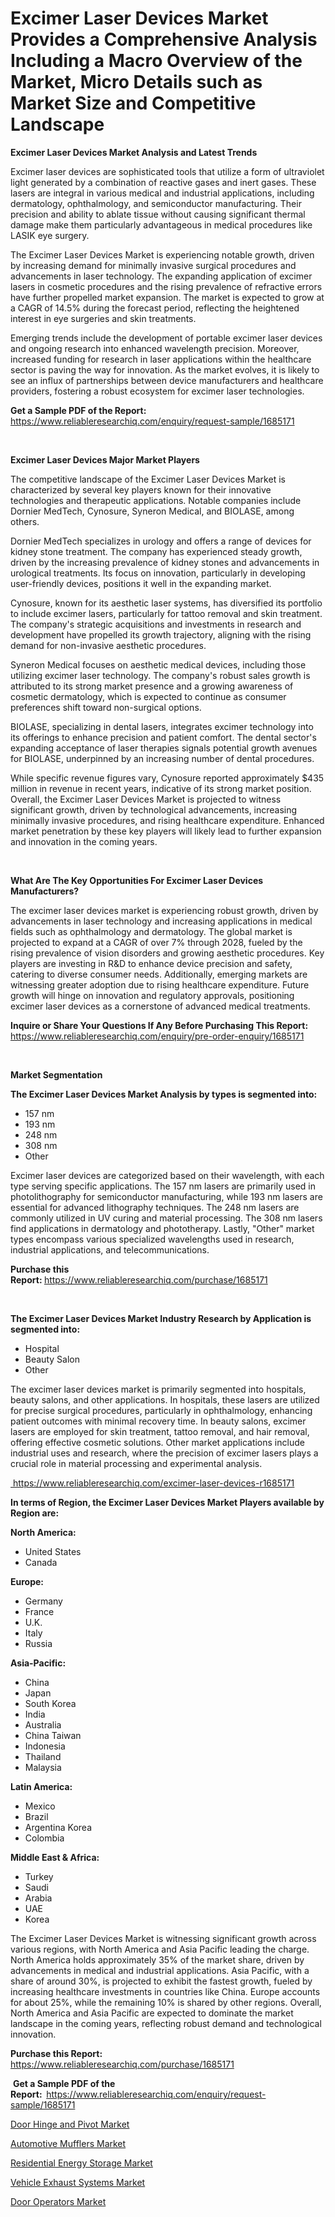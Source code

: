 <p><h1>Excimer Laser Devices Market Provides a Comprehensive Analysis Including a Macro Overview of the Market, Micro Details such as Market Size and Competitive Landscape</h1></p><p><strong>Excimer Laser Devices Market Analysis and Latest Trends</strong></p>
<p><p>Excimer laser devices are sophisticated tools that utilize a form of ultraviolet light generated by a combination of reactive gases and inert gases. These lasers are integral in various medical and industrial applications, including dermatology, ophthalmology, and semiconductor manufacturing. Their precision and ability to ablate tissue without causing significant thermal damage make them particularly advantageous in medical procedures like LASIK eye surgery.</p><p>The Excimer Laser Devices Market is experiencing notable growth, driven by increasing demand for minimally invasive surgical procedures and advancements in laser technology. The expanding application of excimer lasers in cosmetic procedures and the rising prevalence of refractive errors have further propelled market expansion. The market is expected to grow at a CAGR of 14.5% during the forecast period, reflecting the heightened interest in eye surgeries and skin treatments.</p><p>Emerging trends include the development of portable excimer laser devices and ongoing research into enhanced wavelength precision. Moreover, increased funding for research in laser applications within the healthcare sector is paving the way for innovation. As the market evolves, it is likely to see an influx of partnerships between device manufacturers and healthcare providers, fostering a robust ecosystem for excimer laser technologies.</p></p>
<p><strong>Get a Sample PDF of the Report:&nbsp;</strong> <a href="https://www.reliableresearchiq.com/enquiry/request-sample/1685171?utm_campaign=99&utm_medium=2&utm_source=Github&utm_content=ia&utm_term=16102024&utm_id=excimer-laser-devices">https://www.reliableresearchiq.com/enquiry/request-sample/1685171</a></p>
<p>&nbsp;</p>
<p><strong>Excimer Laser Devices Major Market Players</strong></p>
<p><p>The competitive landscape of the Excimer Laser Devices Market is characterized by several key players known for their innovative technologies and therapeutic applications. Notable companies include Dornier MedTech, Cynosure, Syneron Medical, and BIOLASE, among others.</p><p>Dornier MedTech specializes in urology and offers a range of devices for kidney stone treatment. The company has experienced steady growth, driven by the increasing prevalence of kidney stones and advancements in urological treatments. Its focus on innovation, particularly in developing user-friendly devices, positions it well in the expanding market.</p><p>Cynosure, known for its aesthetic laser systems, has diversified its portfolio to include excimer lasers, particularly for tattoo removal and skin treatment. The company's strategic acquisitions and investments in research and development have propelled its growth trajectory, aligning with the rising demand for non-invasive aesthetic procedures.</p><p>Syneron Medical focuses on aesthetic medical devices, including those utilizing excimer laser technology. The company's robust sales growth is attributed to its strong market presence and a growing awareness of cosmetic dermatology, which is expected to continue as consumer preferences shift toward non-surgical options.</p><p>BIOLASE, specializing in dental lasers, integrates excimer technology into its offerings to enhance precision and patient comfort. The dental sector's expanding acceptance of laser therapies signals potential growth avenues for BIOLASE, underpinned by an increasing number of dental procedures.</p><p>While specific revenue figures vary, Cynosure reported approximately $435 million in revenue in recent years, indicative of its strong market position. Overall, the Excimer Laser Devices Market is projected to witness significant growth, driven by technological advancements, increasing minimally invasive procedures, and rising healthcare expenditure. Enhanced market penetration by these key players will likely lead to further expansion and innovation in the coming years.</p></p>
<p>&nbsp;</p>
<p><strong>What Are The Key Opportunities For Excimer Laser Devices Manufacturers?</strong></p>
<p><p>The excimer laser devices market is experiencing robust growth, driven by advancements in laser technology and increasing applications in medical fields such as ophthalmology and dermatology. The global market is projected to expand at a CAGR of over 7% through 2028, fueled by the rising prevalence of vision disorders and growing aesthetic procedures. Key players are investing in R&D to enhance device precision and safety, catering to diverse consumer needs. Additionally, emerging markets are witnessing greater adoption due to rising healthcare expenditure. Future growth will hinge on innovation and regulatory approvals, positioning excimer laser devices as a cornerstone of advanced medical treatments.</p></p>
<p><strong>Inquire or Share Your Questions If Any Before Purchasing This Report:</strong> <a href="https://www.reliableresearchiq.com/enquiry/pre-order-enquiry/1685171?utm_campaign=99&utm_medium=2&utm_source=Github&utm_content=ia&utm_term=16102024&utm_id=excimer-laser-devices">https://www.reliableresearchiq.com/enquiry/pre-order-enquiry/1685171</a></p>
<p>&nbsp;</p>
<p><strong>Market Segmentation</strong></p>
<p><strong>The Excimer Laser Devices Market Analysis by types is segmented into:</strong></p>
<p><ul><li>157 nm</li><li>193 nm</li><li>248 nm</li><li>308 nm</li><li>Other</li></ul></p>
<p><p>Excimer laser devices are categorized based on their wavelength, with each type serving specific applications. The 157 nm lasers are primarily used in photolithography for semiconductor manufacturing, while 193 nm lasers are essential for advanced lithography techniques. The 248 nm lasers are commonly utilized in UV curing and material processing. The 308 nm lasers find applications in dermatology and phototherapy. Lastly, "Other" market types encompass various specialized wavelengths used in research, industrial applications, and telecommunications.</p></p>
<p><strong>Purchase this Report:&nbsp;</strong><a href="https://www.reliableresearchiq.com/purchase/1685171?utm_campaign=99&utm_medium=2&utm_source=Github&utm_content=ia&utm_term=16102024&utm_id=excimer-laser-devices">https://www.reliableresearchiq.com/purchase/1685171</a></p>
<p>&nbsp;</p>
<p><strong>The Excimer Laser Devices Market Industry Research by Application is segmented into:</strong></p>
<p><ul><li>Hospital</li><li>Beauty Salon</li><li>Other</li></ul></p>
<p><p>The excimer laser devices market is primarily segmented into hospitals, beauty salons, and other applications. In hospitals, these lasers are utilized for precise surgical procedures, particularly in ophthalmology, enhancing patient outcomes with minimal recovery time. In beauty salons, excimer lasers are employed for skin treatment, tattoo removal, and hair removal, offering effective cosmetic solutions. Other market applications include industrial uses and research, where the precision of excimer lasers plays a crucial role in material processing and experimental analysis.</p></p>
<p><a href="https://www.reliableresearchiq.com/excimer-laser-devices-r1685171?utm_campaign=99&utm_medium=2&utm_source=Github&utm_content=ia&utm_term=16102024&utm_id=excimer-laser-devices">&nbsp;https://www.reliableresearchiq.com/excimer-laser-devices-r1685171</a></p>
<p><strong>In terms of Region, the Excimer Laser Devices Market Players available by Region are:</strong></p>
<p>
    <p> <strong> North America: </strong>
        <ul>
            <li>United States</li>
            <li>Canada</li>
        </ul>
        </p> 
    <p> <strong> Europe: </strong>
        <ul>
            <li>Germany</li>
            <li>France</li>
            <li>U.K.</li>
            <li>Italy</li>
            <li>Russia</li>
        </ul>
        </p> 
    <p> <strong> Asia-Pacific: </strong>
        <ul>
            <li>China</li>
            <li>Japan</li>
            <li>South Korea</li>
            <li>India</li>
            <li>Australia</li>
            <li>China Taiwan</li>
            <li>Indonesia</li>
            <li>Thailand</li>
            <li>Malaysia</li>
        </ul>
        </p> 
    <p> <strong> Latin America: </strong>
        <ul>
            <li>Mexico</li>
            <li>Brazil</li>
            <li>Argentina Korea</li>
            <li>Colombia</li>
        </ul>
        </p> 
    <p> <strong> Middle East & Africa: </strong>
        <ul>
            <li>Turkey</li>
            <li>Saudi</li>
            <li>Arabia</li>
            <li>UAE</li>
            <li>Korea</li>
        </ul>
    </p>
    </p>
<p><p>The Excimer Laser Devices Market is witnessing significant growth across various regions, with North America and Asia Pacific leading the charge. North America holds approximately 35% of the market share, driven by advancements in medical and industrial applications. Asia Pacific, with a share of around 30%, is projected to exhibit the fastest growth, fueled by increasing healthcare investments in countries like China. Europe accounts for about 25%, while the remaining 10% is shared by other regions. Overall, North America and Asia Pacific are expected to dominate the market landscape in the coming years, reflecting robust demand and technological innovation.</p></p>
<p><strong>Purchase this Report: </strong><a href="https://www.reliableresearchiq.com/purchase/1685171?utm_campaign=99&utm_medium=2&utm_source=Github&utm_content=ia&utm_term=16102024&utm_id=excimer-laser-devices">https://www.reliableresearchiq.com/purchase/1685171</a></p>
<p>&nbsp;<strong>Get a Sample PDF of the Report:&nbsp;&nbsp;</strong><a href="https://www.reliableresearchiq.com/enquiry/request-sample/1685171?utm_campaign=99&utm_medium=2&utm_source=Github&utm_content=ia&utm_term=16102024&utm_id=excimer-laser-devices">https://www.reliableresearchiq.com/enquiry/request-sample/1685171</a></p>
<p><strong></strong></p>
<p><p><a href="https://github.com/yoreivesal/Market-Research-Report-List-1/blob/main/door-hinge-and-pivot-market.md?utm_campaign=99&utm_medium=2&utm_source=Github&utm_content=ia&utm_term=16102024&utm_id=excimer-laser-devices">Door Hinge and Pivot Market</a></p><p><a href="https://www.linkedin.com/pulse/strategic-roadmap-success-global-automotive-mufflers-market-analysis-76kpc?trk=public_post_embed_feed-article-content&utm_campaign=99&utm_medium=2&utm_source=Github&utm_content=ia&utm_term=16102024&utm_id=excimer-laser-devices">Automotive Mufflers Market</a></p><p><a href="https://issuu.com/reportprime-2/docs/residential-energy-storage-market-s_88147fe229993b?utm_campaign=99&utm_medium=2&utm_source=Github&utm_content=ia&utm_term=16102024&utm_id=excimer-laser-devices">Residential Energy Storage Market</a></p><p><a href="https://www.linkedin.com/pulse/vehicle-exhaust-systems-market-shifts-strategic-analysis-2024-2031-9yxwc?trk=public_post_embed_feed-article-content&utm_campaign=99&utm_medium=2&utm_source=Github&utm_content=ia&utm_term=16102024&utm_id=excimer-laser-devices">Vehicle Exhaust Systems Market</a></p><p><a href="https://github.com/shebaharrifx/Market-Research-Report-List-1/blob/main/door-operators-market.md?utm_campaign=99&utm_medium=2&utm_source=Github&utm_content=ia&utm_term=16102024&utm_id=excimer-laser-devices">Door Operators Market</a></p></p>